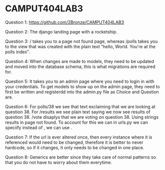 # CAMPUT404LAB3

Question 1:
https://github.com/2Bronze/CAMPUT404LAB3

Question 2:
The django landing page with a rocketship. 

Question 3:
/ takes you to a page not found page, whereas /polls takes you to the view that was created with the plain text "hello, World. You're at the polls index".

Question 4:
When changes are made to models, they need to be updated and moved into the database schema, this is what migrations are required for. 

Question 5:
It takes you to an admin page where you need to login in with your credentials. To get models to show up on the admin page, they need to first be written and registerdd into the admin.py file as Choice and Question are. 

Question 6:
For polls/38 we see that text exclaiming that we are looking at question 38. For /results we see plain text saying we now see results of question 38. /vote disaplys that we are voting on question 38. Using strings results in page not found. To account for this we can in urls.py we can speciify instead of <int>, we can use <str>.

Question 7:
If the url is ever altered once, then every instance where it is referenced would need to be changed, therefore it is better to never hardcode, so if it changes, it only needs to be changed in one place. 

Question 8:
Generics are better since they take care of normal patterns so that you do not have to worry about them everytime. 